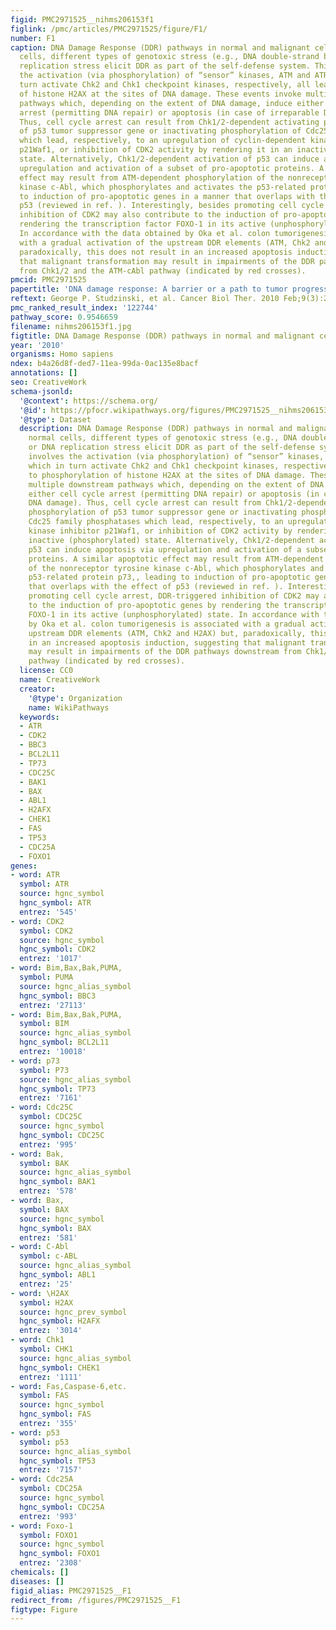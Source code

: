 ```yaml
---
figid: PMC2971525__nihms206153f1
figlink: /pmc/articles/PMC2971525/figure/F1/
number: F1
caption: DNA Damage Response (DDR) pathways in normal and malignant cells. In normal
  cells, different types of genotoxic stress (e.g., DNA double-strand breaks) or DNA
  replication stress elicit DDR as part of the self-defense system. This involves
  the activation (via phosphorylation) of “sensor” kinases, ATM and ATR, which in
  turn activate Chk2 and Chk1 checkpoint kinases, respectively, all leading to phosphorylation
  of histone H2AX at the sites of DNA damage. These events invoke multiple downstream
  pathways which, depending on the extent of DNA damage, induce either cell cycle
  arrest (permitting DNA repair) or apoptosis (in case of irreparable DNA damage).
  Thus, cell cycle arrest can result from Chk1/2-dependent activating phosphorylation
  of p53 tumor suppressor gene or inactivating phosphorylation of Cdc25 family phosphatases
  which lead, respectively, to an upregulation of cyclin-dependent kinase inhibitor
  p21Waf1, or inhibition of CDK2 activity by rendering it in an inactive (phosphorylated)
  state. Alternatively, Chk1/2-dependent activation of p53 can induce apoptosis via
  upregulation and activation of a subset of pro-apoptotic proteins. A similar apoptotic
  effect may result from ATM-dependent phosphorylation of the nonreceptor tyrosine
  kinase c-Abl, which phosphorylates and activates the p53-related protein p73,, leading
  to induction of pro-apoptotic genes in a manner that overlaps with the effect of
  p53 (reviewed in ref. ). Interestingly, besides promoting cell cycle arrest, DDR-triggered
  inhibition of CDK2 may also contribute to the induction of pro-apoptotic genes by
  rendering the transcription factor FOXO-1 in its active (unphosphorylated) state.
  In accordance with the data obtained by Oka et al. colon tumorigenesis is associated
  with a gradual activation of the upstream DDR elements (ATM, Chk2 and H2AX) but,
  paradoxically, this does not result in an increased apoptosis induction, suggesting
  that malignant transformation may result in impairments of the DDR pathways downstream
  from Chk1/2 and the ATM-cAbl pathway (indicated by red crosses).
pmcid: PMC2971525
papertitle: 'DNA damage response: A barrier or a path to tumor progression?.'
reftext: George P. Studzinski, et al. Cancer Biol Ther. 2010 Feb;9(3):253-255.
pmc_ranked_result_index: '122744'
pathway_score: 0.9546659
filename: nihms206153f1.jpg
figtitle: DNA Damage Response (DDR) pathways in normal and malignant cells
year: '2010'
organisms: Homo sapiens
ndex: b4a26d8f-ded7-11ea-99da-0ac135e8bacf
annotations: []
seo: CreativeWork
schema-jsonld:
  '@context': https://schema.org/
  '@id': https://pfocr.wikipathways.org/figures/PMC2971525__nihms206153f1.html
  '@type': Dataset
  description: DNA Damage Response (DDR) pathways in normal and malignant cells. In
    normal cells, different types of genotoxic stress (e.g., DNA double-strand breaks)
    or DNA replication stress elicit DDR as part of the self-defense system. This
    involves the activation (via phosphorylation) of “sensor” kinases, ATM and ATR,
    which in turn activate Chk2 and Chk1 checkpoint kinases, respectively, all leading
    to phosphorylation of histone H2AX at the sites of DNA damage. These events invoke
    multiple downstream pathways which, depending on the extent of DNA damage, induce
    either cell cycle arrest (permitting DNA repair) or apoptosis (in case of irreparable
    DNA damage). Thus, cell cycle arrest can result from Chk1/2-dependent activating
    phosphorylation of p53 tumor suppressor gene or inactivating phosphorylation of
    Cdc25 family phosphatases which lead, respectively, to an upregulation of cyclin-dependent
    kinase inhibitor p21Waf1, or inhibition of CDK2 activity by rendering it in an
    inactive (phosphorylated) state. Alternatively, Chk1/2-dependent activation of
    p53 can induce apoptosis via upregulation and activation of a subset of pro-apoptotic
    proteins. A similar apoptotic effect may result from ATM-dependent phosphorylation
    of the nonreceptor tyrosine kinase c-Abl, which phosphorylates and activates the
    p53-related protein p73,, leading to induction of pro-apoptotic genes in a manner
    that overlaps with the effect of p53 (reviewed in ref. ). Interestingly, besides
    promoting cell cycle arrest, DDR-triggered inhibition of CDK2 may also contribute
    to the induction of pro-apoptotic genes by rendering the transcription factor
    FOXO-1 in its active (unphosphorylated) state. In accordance with the data obtained
    by Oka et al. colon tumorigenesis is associated with a gradual activation of the
    upstream DDR elements (ATM, Chk2 and H2AX) but, paradoxically, this does not result
    in an increased apoptosis induction, suggesting that malignant transformation
    may result in impairments of the DDR pathways downstream from Chk1/2 and the ATM-cAbl
    pathway (indicated by red crosses).
  license: CC0
  name: CreativeWork
  creator:
    '@type': Organization
    name: WikiPathways
  keywords:
  - ATR
  - CDK2
  - BBC3
  - BCL2L11
  - TP73
  - CDC25C
  - BAK1
  - BAX
  - ABL1
  - H2AFX
  - CHEK1
  - FAS
  - TP53
  - CDC25A
  - FOXO1
genes:
- word: ATR
  symbol: ATR
  source: hgnc_symbol
  hgnc_symbol: ATR
  entrez: '545'
- word: CDK2
  symbol: CDK2
  source: hgnc_symbol
  hgnc_symbol: CDK2
  entrez: '1017'
- word: Bim,Bax,Bak,PUMA,
  symbol: PUMA
  source: hgnc_alias_symbol
  hgnc_symbol: BBC3
  entrez: '27113'
- word: Bim,Bax,Bak,PUMA,
  symbol: BIM
  source: hgnc_alias_symbol
  hgnc_symbol: BCL2L11
  entrez: '10018'
- word: p73
  symbol: P73
  source: hgnc_alias_symbol
  hgnc_symbol: TP73
  entrez: '7161'
- word: Cdc25C
  symbol: CDC25C
  source: hgnc_symbol
  hgnc_symbol: CDC25C
  entrez: '995'
- word: Bak,
  symbol: BAK
  source: hgnc_alias_symbol
  hgnc_symbol: BAK1
  entrez: '578'
- word: Bax,
  symbol: BAX
  source: hgnc_symbol
  hgnc_symbol: BAX
  entrez: '581'
- word: C-Abl
  symbol: c-ABL
  source: hgnc_alias_symbol
  hgnc_symbol: ABL1
  entrez: '25'
- word: \H2AX
  symbol: H2AX
  source: hgnc_prev_symbol
  hgnc_symbol: H2AFX
  entrez: '3014'
- word: Chk1
  symbol: CHK1
  source: hgnc_alias_symbol
  hgnc_symbol: CHEK1
  entrez: '1111'
- word: Fas,Caspase-6,etc.
  symbol: FAS
  source: hgnc_symbol
  hgnc_symbol: FAS
  entrez: '355'
- word: p53
  symbol: p53
  source: hgnc_alias_symbol
  hgnc_symbol: TP53
  entrez: '7157'
- word: Cdc25A
  symbol: CDC25A
  source: hgnc_symbol
  hgnc_symbol: CDC25A
  entrez: '993'
- word: Foxo-1
  symbol: FOXO1
  source: hgnc_symbol
  hgnc_symbol: FOXO1
  entrez: '2308'
chemicals: []
diseases: []
figid_alias: PMC2971525__F1
redirect_from: /figures/PMC2971525__F1
figtype: Figure
---
```

